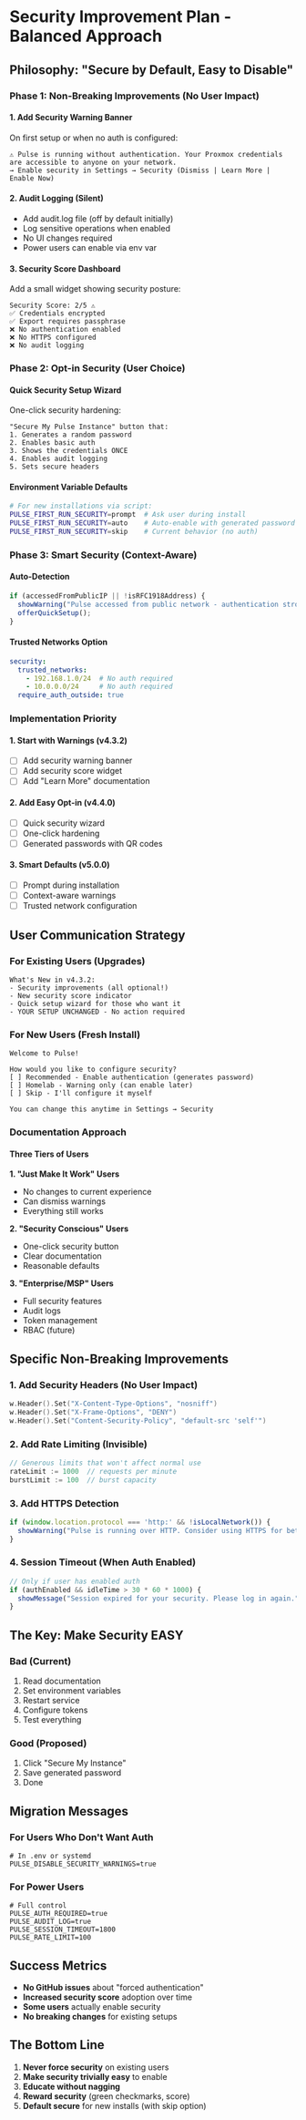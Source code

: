 # Security Improvement Plan - Balanced Approach

## Philosophy: "Secure by Default, Easy to Disable"

### Phase 1: Non-Breaking Improvements (No User Impact)

#### 1. Add Security Warning Banner
On first setup or when no auth is configured:
```
⚠️ Pulse is running without authentication. Your Proxmox credentials are accessible to anyone on your network.
→ Enable security in Settings → Security (Dismiss | Learn More | Enable Now)
```

#### 2. Audit Logging (Silent)
- Add audit.log file (off by default initially)
- Log sensitive operations when enabled
- No UI changes required
- Power users can enable via env var

#### 3. Security Score Dashboard
Add a small widget showing security posture:
```
Security Score: 2/5 ⚠️
✅ Credentials encrypted
✅ Export requires passphrase
❌ No authentication enabled
❌ No HTTPS configured  
❌ No audit logging
```

### Phase 2: Opt-in Security (User Choice)

#### Quick Security Setup Wizard
One-click security hardening:
```
"Secure My Pulse Instance" button that:
1. Generates a random password
2. Enables basic auth
3. Shows the credentials ONCE
4. Enables audit logging
5. Sets secure headers
```

#### Environment Variable Defaults
```bash
# For new installations via script:
PULSE_FIRST_RUN_SECURITY=prompt  # Ask user during install
PULSE_FIRST_RUN_SECURITY=auto    # Auto-enable with generated password
PULSE_FIRST_RUN_SECURITY=skip    # Current behavior (no auth)
```

### Phase 3: Smart Security (Context-Aware)

#### Auto-Detection
```javascript
if (accessedFromPublicIP || !isRFC1918Address) {
  showWarning("Pulse accessed from public network - authentication strongly recommended");
  offerQuickSetup();
}
```

#### Trusted Networks Option
```yaml
security:
  trusted_networks:
    - 192.168.1.0/24  # No auth required
    - 10.0.0.0/24     # No auth required
  require_auth_outside: true
```

### Implementation Priority

#### 1. Start with Warnings (v4.3.2)
- [ ] Add security warning banner
- [ ] Add security score widget
- [ ] Add "Learn More" documentation

#### 2. Add Easy Opt-in (v4.4.0)
- [ ] Quick security wizard
- [ ] One-click hardening
- [ ] Generated passwords with QR codes

#### 3. Smart Defaults (v5.0.0)
- [ ] Prompt during installation
- [ ] Context-aware warnings
- [ ] Trusted network configuration

## User Communication Strategy

### For Existing Users (Upgrades)
```
What's New in v4.3.2:
- Security improvements (all optional!)
- New security score indicator
- Quick setup wizard for those who want it
- YOUR SETUP UNCHANGED - No action required
```

### For New Users (Fresh Install)
```
Welcome to Pulse!

How would you like to configure security?
[ ] Recommended - Enable authentication (generates password)
[ ] Homelab - Warning only (can enable later)
[ ] Skip - I'll configure it myself

You can change this anytime in Settings → Security
```

### Documentation Approach

#### Three Tiers of Users

**1. "Just Make It Work" Users**
- No changes to current experience
- Can dismiss warnings
- Everything still works

**2. "Security Conscious" Users**
- One-click security button
- Clear documentation
- Reasonable defaults

**3. "Enterprise/MSP" Users**
- Full security features
- Audit logs
- Token management
- RBAC (future)

## Specific Non-Breaking Improvements

### 1. Add Security Headers (No User Impact)
```go
w.Header().Set("X-Content-Type-Options", "nosniff")
w.Header().Set("X-Frame-Options", "DENY")
w.Header().Set("Content-Security-Policy", "default-src 'self'")
```

### 2. Add Rate Limiting (Invisible)
```go
// Generous limits that won't affect normal use
rateLimit := 1000  // requests per minute
burstLimit := 100  // burst capacity
```

### 3. Add HTTPS Detection
```javascript
if (window.location.protocol === 'http:' && !isLocalNetwork()) {
  showWarning("Pulse is running over HTTP. Consider using HTTPS for better security.");
}
```

### 4. Session Timeout (When Auth Enabled)
```javascript
// Only if user has enabled auth
if (authEnabled && idleTime > 30 * 60 * 1000) {
  showMessage("Session expired for your security. Please log in again.");
}
```

## The Key: Make Security EASY

### Bad (Current)
1. Read documentation
2. Set environment variables
3. Restart service
4. Configure tokens
5. Test everything

### Good (Proposed)
1. Click "Secure My Instance"
2. Save generated password
3. Done

## Migration Messages

### For Users Who Don't Want Auth
```
# In .env or systemd
PULSE_DISABLE_SECURITY_WARNINGS=true
```

### For Power Users
```
# Full control
PULSE_AUTH_REQUIRED=true
PULSE_AUDIT_LOG=true
PULSE_SESSION_TIMEOUT=1800
PULSE_RATE_LIMIT=100
```

## Success Metrics

- **No GitHub issues** about "forced authentication"
- **Increased security score** adoption over time
- **Some users** actually enable security
- **No breaking changes** for existing setups

## The Bottom Line

1. **Never force security** on existing users
2. **Make security trivially easy** to enable
3. **Educate without nagging**
4. **Reward security** (green checkmarks, score)
5. **Default secure** for new installs (with skip option)